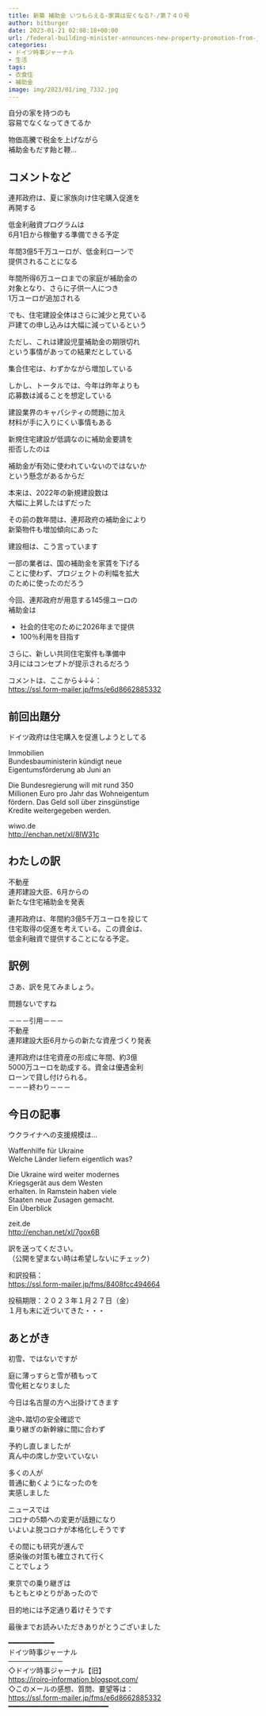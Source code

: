```yaml
---
title: 新築 補助金 いつもらえる-家賃は安くなる?-/第７４０号
author: bitburger
date: 2023-01-21 02:08:18+00:00
url: /federal-building-minister-announces-new-property-promotion-from-june/
categories:
- ドイツ時事ジャーナル
- 生活
tags:
- 衣食住
- 補助金
image: img/2023/01/img_7332.jpg
---
```

自分の家を持つのも  
容易でなくなってきてるか

物価高騰で税金を上げながら  
補助金もだす飴と鞭…

## コメントなど 

連邦政府は、夏に家族向け住宅購入促進を  
再開する

低金利融資プログラムは  
6月1日から稼働する準備できる予定

年間3億5千万ユーロが、低金利ローンで  
提供されることになる

年間所得6万ユーロまでの家庭が補助金の  
対象となり、さらに子供一人につき  
1万ユーロが追加される

でも、住宅建設全体はさらに減少と見ている  
戸建ての申し込みは大幅に減っているという

ただし、これは建設児童補助金の期限切れ  
という事情があっての結果だとしている

集合住宅は、わずかながら増加している

しかし、トータルでは、今年は昨年よりも  
応募数は減ることを想定している

建設業界のキャパシティの問題に加え  
材料が手に入りにくい事情もある

新規住宅建設が低調なのに補助金要請を  
拒否したのは

補助金が有効に使われていないのではないか  
という懸念があるからだ

本来は、2022年の新規建設数は  
大幅に上昇したはずだった

その前の数年間は、連邦政府の補助金により  
新築物件も増加傾向にあった

建設相は、こう言っています

一部の業者は、国の補助金を家賃を下げる  
ことに使わず、プロジェクトの利幅を拡大  
のために使ったのだろう

今回、連邦政府が用意する145億ユーロの  
補助金は

<ul class="wp-block-list">
  <li>
    社会的住宅のために2026年まで提供
  </li>
  <li>
    100％利用を目指す
  </li>
</ul>

さらに、新しい共同住宅案件も準備中  
3月にはコンセプトが提示されるだろう

コメントは、ここから↓↓↓：  
<https://ssl.form-mailer.jp/fms/e6d8662885332>

## 前回出題分 

ドイツ政府は住宅購入を促進しようとしてる

Immobilien  
Bundesbauministerin kündigt neue  
Eigentumsförderung ab Juni an

Die Bundesregierung will mit rund 350  
Millionen Euro pro Jahr das Wohneigentum  
fördern. Das Geld soll über zinsgünstige  
Kredite weitergegeben werden.

wiwo.de  
<http://enchan.net/xl/8IW31c>

## わたしの訳 

不動産  
連邦建設大臣、6月からの  
新たな住宅補助金を発表

連邦政府は、年間約3億5千万ユーロを投じて  
住宅取得の促進を考えている。この資金は、  
低金利融資で提供することになる予定。

## 訳例 

さあ、訳を見てみましょう。

問題ないですね

－－－引用－－－  
不動産  
連邦建設大臣6月からの新たな資産づくり発表

連邦政府は住宅資産の形成に年間、約3億  
5000万ユーロを助成する。資金は優遇金利  
ローンで貸し付けられる。  
－－－終わり－－－

## 今日の記事 

ウクライナへの支援規模は…

Waffenhilfe für Ukraine  
Welche Länder liefern eigentlich was?

Die Ukraine wird weiter modernes  
Kriegsgerät aus dem Westen  
erhalten. In Ramstein haben viele  
Staaten neue Zusagen gemacht.  
Ein Überblick

zeit.de  
<http://enchan.net/xl/7gox6B>

訳を送ってください。  
（公開を望まない時は希望しないにチェック）

和訳投稿：  
<https://ssl.form-mailer.jp/fms/8408fcc494664>

投稿期限：２０２３年１月２７日（金）  
１月も末に近づいてきた・・・

## あとがき 

初雪、ではないですが

庭に薄っすらと雪が積もって  
雪化粧となりました

今日は名古屋の方へ出掛けてきます

途中､踏切の安全確認で  
乗り継ぎの新幹線に間に合わず

予約し直しましたが  
真ん中の席しか空いていない

多くの人が  
普通に動くようになったのを  
実感しました

ニュースでは  
コロナの5類への変更が話題になり  
いよいよ脱コロナが本格化しそうです

その間にも研究が進んで  
感染後の対策も確立されて行く  
ことでしょう

東京での乗り継ぎは  
もともとゆとりがあったので

目的地には予定通り着けそうです

最後までお読みいただきありがとうございました

━━━━━━━━━━━  
ドイツ時事ジャーナル  
───────────  
◇ドイツ時事ジャーナル【旧】  
<https://iroiro-information.blogspot.com/>  
◇このメールの感想、質問、要望等は：  
<https://ssl.form-mailer.jp/fms/e6d8662885332>  
━━━━━━━━━━━━━━━━━━━━━━━━